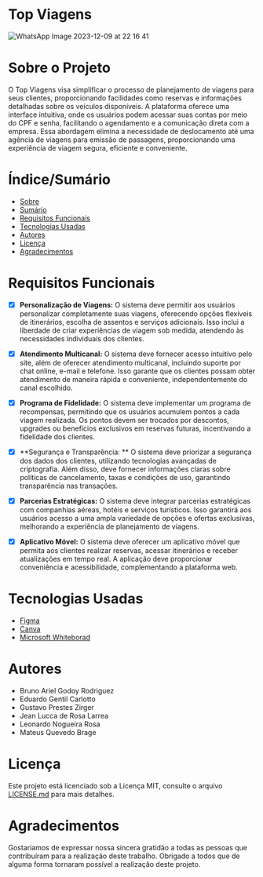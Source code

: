 # Top Viagens


![WhatsApp Image 2023-12-09 at 22 16 41](https://github.com/Mtsbrage/Top-Viagens/assets/151493477/3f17ffb3-2b98-4200-ba6f-b482a3114581)


# Sobre o Projeto

O Top Viagens visa simplificar o processo de planejamento de viagens para seus clientes, proporcionando facilidades como reservas e informações detalhadas sobre os veículos disponíveis. A plataforma oferece uma interface intuitiva, onde os usuários podem acessar suas contas por meio do CPF e senha, facilitando o agendamento e a comunicação direta com a empresa. Essa abordagem elimina a necessidade de deslocamento até uma agência de viagens para emissão de passagens, proporcionando uma experiência de viagem segura, eficiente e conveniente.

<h4 align="center"> 
	
</h4>

# Índice/Sumário

* [Sobre](#sobre-o-projeto)
* [Sumário](#índice/sumário)
* [Requisitos Funcionais](#requisitos-funcionais)
* [Tecnologias Usadas](#tecnologias-usadas)
* [Autores](#autores)
* [Licença](#licença)
* [Agradecimentos](#agradecimentos)


# Requisitos Funcionais 

- [x] **Personalização de Viagens:**
      O sistema deve permitir aos usuários personalizar completamente suas viagens, oferecendo opções flexíveis de itinerários, escolha de assentos e serviços adicionais. Isso inclui a liberdade de criar experiências de viagem sob medida, atendendo às necessidades individuais dos clientes.

- [x] **Atendimento Multicanal:**
      O sistema deve fornecer acesso intuitivo pelo site, além de oferecer atendimento multicanal, incluindo suporte por chat online, e-mail e telefone. Isso garante que os clientes possam obter atendimento de maneira rápida e conveniente, independentemente do canal escolhido.

- [x] **Programa de Fidelidade:**
      O sistema deve implementar um programa de recompensas, permitindo que os usuários acumulem pontos a cada viagem realizada. Os pontos devem ser trocados ​​por descontos, upgrades ou benefícios exclusivos em reservas futuras, incentivando a fidelidade dos clientes.

- [x] **Segurança e Transparência: **
      O sistema deve priorizar a segurança dos dados dos clientes, utilizando tecnologias avançadas de criptografia. Além disso, deve fornecer informações claras sobre políticas de cancelamento, taxas e condições de uso, garantindo transparência nas transações.

- [x] **Parcerias Estratégicas:**
      O sistema deve integrar parcerias estratégicas com companhias aéreas, hotéis e serviços turísticos. Isso garantirá aos usuários acesso a uma ampla variedade de opções e ofertas exclusivas, melhorando a experiência de planejamento de viagens.

- [x] **Aplicativo Móvel:**
      O sistema deve oferecer um aplicativo móvel que permita aos clientes realizar reservas, acessar itinerários e receber atualizações em tempo real. A aplicação deve proporcionar conveniência e acessibilidade, complementando a plataforma web.


# Tecnologias Usadas

- [Figma](https://www.figma.com/files/recents-and-sharing/recently-viewed?fuid=1311425058699897540)
- [Canva](https://www.canva.com/pt_br/)
- [Microsoft Whiteborad](https://whiteboard.office.com/)

# Autores

- Bruno Ariel Godoy Rodriguez
- Eduardo Gentil Carlotto
- Gustavo Prestes Zirger
- Jean Lucca de Rosa Larrea
- Leonardo Nogueira Rosa
- Mateus Quevedo Brage

# Licença

Este projeto está licenciado sob a Licença MIT,  consulte o arquivo [LICENSE.md](LICENSE.md) para mais detalhes.

# Agradecimentos

Gostariamos de expressar nossa sincera gratidão a todas as pessoas que contribuíram para a realização deste trabalho. Obrigado a todos que de alguma forma tornaram possível a realização deste projeto.
